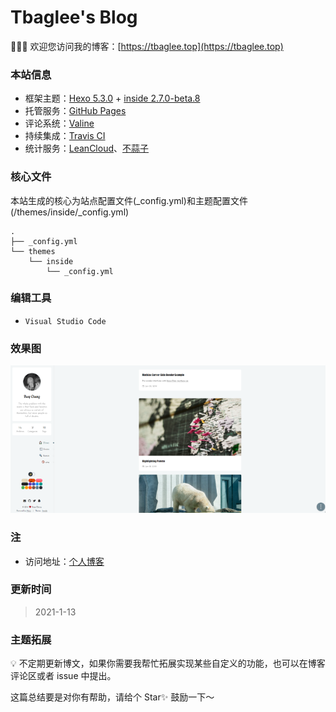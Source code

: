 # Tbaglee's Blog

🎉🎉🎉  欢迎您访问我的博客：[https://tbaglee.top](https://tbaglee.top)

### 本站信息

- 框架主题：[Hexo 5.3.0](https://hexo.io/) + [inside 2.7.0-beta.8](https://github.com/ikeq/hexo-theme-inside)
- 托管服务：[GitHub Pages](https://pages.github.com)
- 评论系统：[Valine](https://valine.js.org)
- 持续集成：[Travis CI](https://travis-ci.org)
- 统计服务：[LeanCloud](https://www.leancloud.cn)、[不蒜子](http://busuanzi.ibruce.info)

### 核心文件

本站生成的核心为站点配置文件(_config.yml)和主题配置文件(/themes/inside/_config.yml)

```
.
├── _config.yml
└── themes
    └── inside
        └── _config.yml
```

### 编辑工具

- `Visual Studio Code`

### 效果图

![效果图](images/demo.jpg)

### 注

- 访问地址：[个人博客](https://tbaglee.top/)

### 更新时间

>2021-1-13

### 主题拓展

💡 不定期更新博文，如果你需要我帮忙拓展实现某些自定义的功能，也可以在博客评论区或者 issue 中提出。

这篇总结要是对你有帮助，请给个 Star✨ 鼓励一下～
